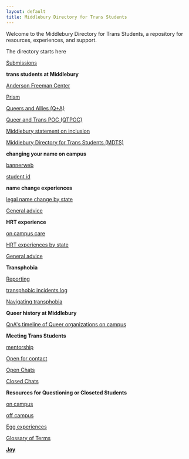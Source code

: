 ```yaml
---
layout: default
title: Middlebury Directory for Trans Students
---
```


Welcome to the Middlebury Directory for Trans Students, a repository for resources, experiences, and support.

The directory starts here

[Submissions](submissions/guidelines.md)

**trans students at Middlebury**

[Anderson Freeman Center](transstudentsatmiddlebury/AndersonFreemanCenterinfo.md)

[Prism](transstudentsatmiddlebury/prism.md)

[Queers and Allies (Q+A)](transstudentsatmiddlebury/QnAinfo.md)

[Queer and Trans POC (QTPOC)](transstudentsatmiddlebury/QTPOCinfo.md)

[Middlebury statement on inclusion](http://www.middlebury.edu/newsroom/archive/2018-news/node/601617)

[Middlebury Directory for Trans Students (MDTS)](transstudentsatmiddlebury/MDTSinfo.md)

**changing your name on campus**

[bannerweb](namechange/bannerweb.md)

[student id](namechange/studentid.md)

**name change experiences**

[legal name change by state](statedirectory/statedirectory.md)

[General advice](namechange/genadvicenamechange.md)

**HRT experience**

[on campus care](HRT/oncampuscare.md)

[HRT experiences by state](statedirectory/statedirectory.md)

[General advice](HRT/genadviceHRT.md)

**Transphobia**

[Reporting](https://www.middlebury.edu/office/title-IX/file-report-or-complaint)

[transphobic incidents log](transphobia/incidentslog.md)

[Navigating transphobia](transphobia/navigatingtransphobia.md)

**Queer history at Middlebury**

[QnA's timeline of Queer organizations on campus](https://www.timetoast.com/timelines/770835)

**Meeting Trans Students**

[mentorship](transstudentsatmiddlebury/MDTSinfo.md)

[Open for contact](chatdirectory/openforcontact.md)

[Open Chats](chatdirectory/openchats.md)

[Closed Chats](chatdirectory/closedchats.md)

**Resources for Questioning or Closeted Students**

[on campus](questioningandcloseted/oncampusresources.md)

[off campus](questioningandcloseted/offcampusresources.md)

[Egg experiences](questioningandcloseted/eggexperiences.md)

[Glossary of Terms](https://pflag.org/glossary)



[**Joy**](joy/joyrepository.md)

